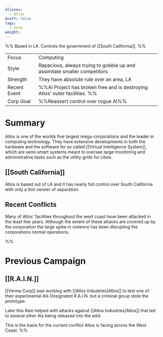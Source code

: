 ```yaml
---
aliases:
  - Atlos
draft: false
tags:
  - Corp
weight:
---
```

%%
Based in LA.
Controls the government of [[South California]].
%%

|                                          |                                                                            |
| ---------------------------------------- | -------------------------------------------------------------------------- |
| <span class="leftTH">Focus</span>        | Computing                                                                  |
| <span class="leftTH">Style</span>        | Rapacious, always trying to gobble up and assimilate smaller competitors   |
| <span class="leftTH">Strength</span>     | They have absolute rule over an area, LA                                   |
| <span class="leftTH">Recent Event</span> | %%AI Project has broken free and is destroying Atlos' outer facilities. %% |
| <span class="leftTH">Corp Goal</span>    | %%Reassert control over rogue AI%%                                         |

<h1 class='centerText'>Summary</h1>

Atlos is one of the worlds five largest mega-corporations and the leader in computing technology.
They have extensive developments in both the hardware and the software for so called [[Virtual Intelligence System]], which are semi-smart systems meant to oversee large monitoring and administrative tasks such as the utility grids for cities.

## [[South California]]
Atlos is based out of LA and it has nearly full control over South California with only a thin veneer of separation.
## Recent Conflicts
Many of Atlos' facilities throughout the west coast have been attacked in the least few years. Although the extent of these attacks are covered up by the corporation the large spike in violence has been disrupting the corporations normal operations.

%%
# Previous Campaign
## [[R.A.I.N.]]
[[Verma Corp]] was working with [[Atlos Industries|Atlos]] to test one of their experimental AIs Designated R.A.I.N. but a criminal group stole the prototype.

Later this Rain helped with attacks against [[Atlos Industries|Atlos]] that led to several other AIs being released into the wild.

This is the basis for the current conflict Atlos is facing across the West Coast.
%%